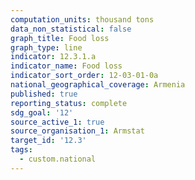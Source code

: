 ```yaml
---
computation_units: thousand tons
data_non_statistical: false
graph_title: Food loss
graph_type: line
indicator: 12.3.1.a
indicator_name: Food loss
indicator_sort_order: 12-03-01-0a
national_geographical_coverage: Armenia
published: true
reporting_status: complete
sdg_goal: '12'
source_active_1: true
source_organisation_1: Armstat
target_id: '12.3'
tags:
  - custom.national
---
```


